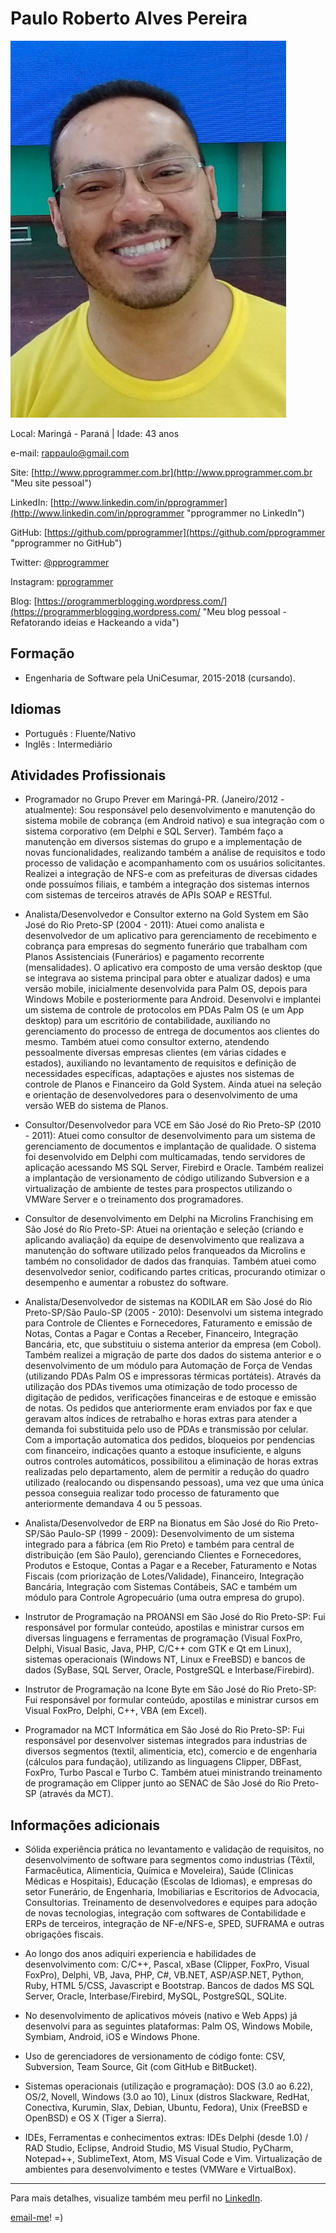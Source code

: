 # Paulo Roberto Alves Pereira

![Minha Foto](foto-avatar.png  "Minha Foto")

Local: Maringá - Paraná | Idade: 43 anos

e-mail: [rappaulo@gmail.com](rappaulo@gmail.com)

Site: [http://www.pprogrammer.com.br](http://www.pprogrammer.com.br "Meu site pessoal")

LinkedIn: [http://www.linkedin.com/in/pprogrammer](http://www.linkedin.com/in/pprogrammer "pprogrammer no LinkedIn")

GitHub: [https://github.com/pprogrammer](https://github.com/pprogrammer "pprogrammer no GitHub")

Twitter: [@pprogrammer](http://twitter.com/pprogrammer "pprogrammer no Twitter")

Instagram: [pprogrammer](http://instagram.com/pprogrammer "pprogrammer no Instagram")

Blog: [https://programmerblogging.wordpress.com/](https://programmerblogging.wordpress.com/ "Meu blog pessoal - Refatorando ideias e Hackeando a vida")

## Formação

* Engenharia de Software pela UniCesumar, 2015-2018 (cursando).

## Idiomas

* Português : Fluente/Nativo
* Inglês : Intermediário

## Atividades Profissionais

* Programador no Grupo Prever em Maringá-PR. (Janeiro/2012 - atualmente):
  Sou responsável pelo desenvolvimento e manutenção do sistema mobile de cobrança (em Android nativo) e sua integração com o sistema corporativo (em Delphi e SQL Server). Também faço a manutenção em diversos sistemas do grupo e a implementação de novas funcionalidades, realizando também a análise de requisitos e todo processo de validação e acompanhamento com os usuários solicitantes. Realizei a integração de NFS-e com as prefeituras de diversas cidades onde possuímos filiais, e também a integração dos sistemas internos com sistemas de terceiros através de APIs SOAP e RESTful.

* Analista/Desenvolvedor e Consultor externo na Gold System em São José do Rio Preto-SP (2004 - 2011):
  Atuei como analista e desenvolvedor de um aplicativo para gerenciamento de recebimento e cobrança para empresas do segmento funerário que trabalham com Planos Assistenciais (Funerários) e pagamento recorrente (mensalidades). O aplicativo era composto de uma versão desktop (que se integrava ao sistema principal para obter e atualizar dados) e uma versão mobile, inicialmente desenvolvida para Palm OS, depois para Windows Mobile e posteriormente para  Android. Desenvolvi e implantei um sistema de controle de protocolos em PDAs Palm OS (e um App desktop) para um escritório de contabilidade, auxiliando no gerenciamento do processo de entrega de documentos aos clientes do mesmo. Também atuei como consultor externo, atendendo pessoalmente diversas empresas clientes (em várias cidades e estados), auxiliando no levantamento de requisitos e definição de necessidades específicas, adaptações e ajustes nos sistemas de controle de Planos e Financeiro da Gold System. Ainda atuei na seleção e orientação de desenvolvedores para o desenvolvimento de uma versão WEB do sistema de Planos.

* Consultor/Desenvolvedor para VCE em São José do Rio Preto-SP (2010 - 2011):
  Atuei como consultor de desenvolvimento para um sistema de gerenciamento de documentos e implantação de qualidade. O sistema foi desenvolvido em Delphi com multicamadas, tendo servidores de aplicação acessando MS SQL Server, Firebird e Oracle. Também realizei a implantação de versionamento de código utilizando Subversion e a virtualização de ambiente de testes para prospectos utilizando o VMWare Server e o treinamento dos programadores.

* Consultor de desenvolvimento em Delphi na Microlins Franchising em São José do Rio Preto-SP:
  Atuei na orientação e seleção (criando e aplicando avaliação) da equipe de desenvolvimento que realizava a manutenção do software utilizado pelos franqueados da Microlins e também no consolidador de dados das franquias. Também atuei como desenvolvedor senior, codificando partes criticas, procurando otimizar o desempenho e aumentar a robustez do software.

* Analista/Desenvolvedor de sistemas na KODILAR em São José do Rio Preto-SP/São Paulo-SP (2005 - 2010):
  Desenvolvi um sistema integrado para Controle de Clientes e Fornecedores, Faturamento e emissão de Notas, Contas a Pagar e Contas a Receber, Financeiro, Integração Bancária, etc, que substituiu o sistema anterior da empresa (em Cobol). Também realizei a migração de parte dos dados do sistema anterior e o desenvolvimento de um módulo para Automação de Força de Vendas (utilizando PDAs Palm OS e impressoras térmicas portáteis). Através da utilização dos PDAs tivemos uma otimização de todo processo de digitação de pedidos, verificações financeiras e de estoque e emissão de notas. Os pedidos que anteriormente eram enviados por fax e que geravam altos índices de retrabalho e horas extras para atender a demanda foi substituida pelo uso de PDAs e transmissão por celular. Com a importação  automatica dos pedidos, bloqueios por pendencias com financeiro, indicações quanto a estoque insuficiente, e alguns outros controles automáticos, possibilitou a eliminação de horas extras realizadas pelo departamento, alem de permitir a redução do quadro utilizado (realocando ou dispensando pessoas), uma vez que uma única pessoa conseguia realizar todo processo de faturamento que anteriormente demandava 4 ou 5 pessoas.

* Analista/Desenvolvedor de ERP na Bionatus em São José do Rio Preto-SP/São Paulo-SP (1999 - 2009):
  Desenvolvimento de um sistema integrado para a fábrica (em Rio Preto) e também para central de distribuição (em São Paulo), gerenciando Clientes e Fornecedores, Produtos e Estoque, Contas a Pagar e a Receber, Faturamento e Notas Fiscais (com priorização de Lotes/Validade), Financeiro, Integração Bancária, Integração com Sistemas Contábeis, SAC e também um módulo para Controle Agropecuário (uma outra empresa do grupo).

* Instrutor de Programação na PROANSI em São José do Rio Preto-SP:
  Fui responsável por formular conteúdo, apostilas e ministrar cursos em diversas linguagens e ferramentas de programação (Visual FoxPro, Delphi, Visual Basic, Java, PHP, C/C++ com GTK e Qt em Linux), sistemas operacionais (Windows NT, Linux e FreeBSD) e bancos de dados (SyBase, SQL Server, Oracle, PostgreSQL e Interbase/Firebird).

* Instrutor de Programação na Icone Byte em São José do Rio Preto-SP:
  Fui responsável por formular conteúdo, apostilas e ministrar cursos em Visual FoxPro, Delphi, C++, VBA (em Excel).

* Programador na MCT Informática em São José do Rio Preto-SP:
  Fui responsável por desenvolver sistemas integrados para industrias de diversos segmentos (textil, alimenticia, etc), comercio e de engenharia (cálculos para fundação), utilizando as linguagens Clipper, DBFast, FoxPro, Turbo Pascal e Turbo C. Também atuei ministrando treinamento de programação em Clipper junto ao SENAC de São José do Rio Preto-SP (através da MCT).

## Informações adicionais

* Sólida experiência prática no levantamento e validação de requisitos, no desenvolvimento de software para segmentos como industrias (Têxtil, Farmacêutica, Alimenticia, Química e Moveleira), Saúde (Clinicas Médicas e Hospitais), Educação (Escolas de Idiomas), e empresas do setor Funerário, de Engenharia, Imobiliarias e Escritorios de Advocacia, Consultorias. Treinamento de desenvolvedores e equipes para adoção de novas tecnologias, integração com softwares de Contabilidade e ERPs de terceiros, integração de NF-e/NFS-e, SPED, SUFRAMA e outras obrigações fiscais.

* Ao longo dos anos adiquiri experiencia e habilidades de desenvolvimento com:
  C/C++, Pascal, xBase (Clipper, FoxPro, Visual FoxPro), Delphi, VB, Java, PHP, C#, VB.NET, ASP/ASP.NET, Python, Ruby, HTML 5/CSS, Javascript e Bootstrap. Bancos de dados MS SQL Server, Oracle, Interbase/Firebird, MySQL, PostgreSQL, SQLite.

* No desenvolvimento de aplicativos móveis (nativo e Web Apps) já desenvolvi para as seguintes plataformas: Palm OS, Windows Mobile, Symbiam, Android, iOS e  Windows Phone.

* Uso de gerenciadores de versionamento de código fonte: CSV, Subversion, Team Source, Git (com GitHub e BitBucket).

* Sistemas operacionais (utilização e programação): DOS (3.0 ao 6.22), OS/2, Novell, Windows (3.0 ao 10), Linux (distros Slackware, RedHat, Conectiva, Kurumin, Slax, Debian, Ubuntu, Fedora), Unix (FreeBSD e OpenBSD) e OS X (Tiger a Sierra).

* IDEs, Ferramentas e conhecimentos extras:
  IDEs Delphi (desde 1.0) / RAD Studio, Eclipse, Android Studio, MS Visual Studio, PyCharm, Notepad++, SublimeText, Atom, MS Visual Code e Vim.
  Virtualização de ambientes para desenvolvimento e testes (VMWare e VirtualBox).

---

Para mais detalhes, visualize também meu perfil no [LinkedIn](http://www.linkedin.com/in/pprogrammer "Paulo no LinkedIn").

[email-me](https://mail.google.com/mail/u/0/?view=cm&fs=1&tf=1&to=rappaulo@gmail.com "Enviar email")!    =)
